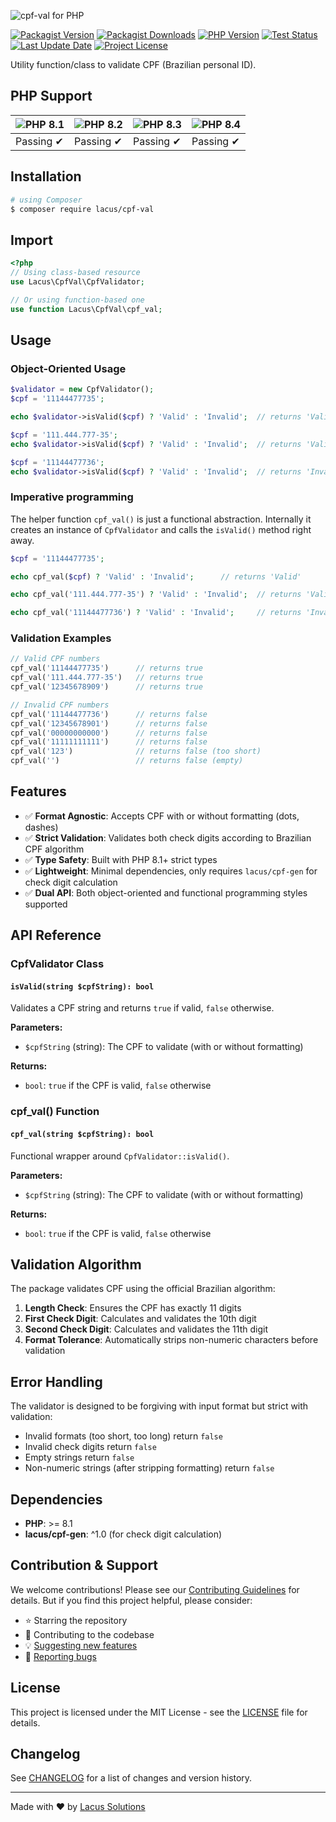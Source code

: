 ![cpf-val for PHP](https://github.com/user-attachments/assets/eb1cdd2b-8e01-4771-8ade-899f1f18349b)

[![Packagist Version](https://img.shields.io/packagist/v/lacus/cpf-val)](https://packagist.org/packages/lacus/cpf-val)
[![Packagist Downloads](https://img.shields.io/packagist/dm/lacus/cpf-val)](https://packagist.org/packages/lacus/cpf-val)
[![PHP Version](https://img.shields.io/packagist/php-v/lacus/cpf-val)](https://www.php.net/)
[![Test Status](https://img.shields.io/github/actions/workflow/status/LacusSolutions/br-utils-php/ci.yml?label=ci/cd)](https://github.com/LacusSolutions/br-utils-php/actions)
[![Last Update Date](https://img.shields.io/github/last-commit/LacusSolutions/br-utils-php)](https://github.com/LacusSolutions/br-utils-php)
[![Project License](https://img.shields.io/github/license/LacusSolutions/br-utils-php)](https://github.com/LacusSolutions/br-utils-php/blob/main/LICENSE)

Utility function/class to validate CPF (Brazilian personal ID).

## PHP Support

| ![PHP 8.1](https://img.shields.io/badge/PHP-8.1-777BB4?logo=php&logoColor=white) | ![PHP 8.2](https://img.shields.io/badge/PHP-8.2-777BB4?logo=php&logoColor=white) | ![PHP 8.3](https://img.shields.io/badge/PHP-8.3-777BB4?logo=php&logoColor=white) | ![PHP 8.4](https://img.shields.io/badge/PHP-8.4-777BB4?logo=php&logoColor=white) |
|--- | --- | --- | --- |
| Passing ✔ | Passing ✔ | Passing ✔ | Passing ✔ |

## Installation

```bash
# using Composer
$ composer require lacus/cpf-val
```

## Import

```php
<?php
// Using class-based resource
use Lacus\CpfVal\CpfValidator;

// Or using function-based one
use function Lacus\CpfVal\cpf_val;
```

## Usage

### Object-Oriented Usage

```php
$validator = new CpfValidator();
$cpf = '11144477735';

echo $validator->isValid($cpf) ? 'Valid' : 'Invalid';  // returns 'Valid'

$cpf = '111.444.777-35';
echo $validator->isValid($cpf) ? 'Valid' : 'Invalid';  // returns 'Valid'

$cpf = '11144477736';
echo $validator->isValid($cpf) ? 'Valid' : 'Invalid';  // returns 'Invalid'
```

### Imperative programming

The helper function `cpf_val()` is just a functional abstraction. Internally it creates an instance of `CpfValidator` and calls the `isValid()` method right away.

```php
$cpf = '11144477735';

echo cpf_val($cpf) ? 'Valid' : 'Invalid';      // returns 'Valid'

echo cpf_val('111.444.777-35') ? 'Valid' : 'Invalid';  // returns 'Valid'

echo cpf_val('11144477736') ? 'Valid' : 'Invalid';     // returns 'Invalid'
```

### Validation Examples

```php
// Valid CPF numbers
cpf_val('11144477735')      // returns true
cpf_val('111.444.777-35')   // returns true
cpf_val('12345678909')      // returns true

// Invalid CPF numbers
cpf_val('11144477736')      // returns false
cpf_val('12345678901')      // returns false
cpf_val('00000000000')      // returns false
cpf_val('11111111111')      // returns false
cpf_val('123')              // returns false (too short)
cpf_val('')                 // returns false (empty)
```

## Features

- ✅ **Format Agnostic**: Accepts CPF with or without formatting (dots, dashes)
- ✅ **Strict Validation**: Validates both check digits according to Brazilian CPF algorithm
- ✅ **Type Safety**: Built with PHP 8.1+ strict types
- ✅ **Lightweight**: Minimal dependencies, only requires `lacus/cpf-gen` for check digit calculation
- ✅ **Dual API**: Both object-oriented and functional programming styles supported

## API Reference

### CpfValidator Class

#### `isValid(string $cpfString): bool`

Validates a CPF string and returns `true` if valid, `false` otherwise.

**Parameters:**
- `$cpfString` (string): The CPF to validate (with or without formatting)

**Returns:**
- `bool`: `true` if the CPF is valid, `false` otherwise

### cpf_val() Function

#### `cpf_val(string $cpfString): bool`

Functional wrapper around `CpfValidator::isValid()`.

**Parameters:**
- `$cpfString` (string): The CPF to validate (with or without formatting)

**Returns:**
- `bool`: `true` if the CPF is valid, `false` otherwise

## Validation Algorithm

The package validates CPF using the official Brazilian algorithm:

1. **Length Check**: Ensures the CPF has exactly 11 digits
2. **First Check Digit**: Calculates and validates the 10th digit
3. **Second Check Digit**: Calculates and validates the 11th digit
4. **Format Tolerance**: Automatically strips non-numeric characters before validation

## Error Handling

The validator is designed to be forgiving with input format but strict with validation:

- Invalid formats (too short, too long) return `false`
- Invalid check digits return `false`
- Empty strings return `false`
- Non-numeric strings (after stripping formatting) return `false`

## Dependencies

- **PHP**: >= 8.1
- **lacus/cpf-gen**: ^1.0 (for check digit calculation)

## Contribution & Support

We welcome contributions! Please see our [Contributing Guidelines](https://github.com/LacusSolutions/br-utils-php/blob/main/CONTRIBUTING.md) for details. But if you find this project helpful, please consider:

- ⭐ Starring the repository
- 🤝 Contributing to the codebase
- 💡 [Suggesting new features](https://github.com/LacusSolutions/br-utils-php/issues)
- 🐛 [Reporting bugs](https://github.com/LacusSolutions/br-utils-php/issues)

## License

This project is licensed under the MIT License - see the [LICENSE](https://github.com/LacusSolutions/br-utils-php/blob/main/LICENSE) file for details.

## Changelog

See [CHANGELOG](https://github.com/LacusSolutions/br-utils-php/blob/main/packages/cpf-val/CHANGELOG.md) for a list of changes and version history.

---

Made with ❤️ by [Lacus Solutions](https://github.com/LacusSolutions)
